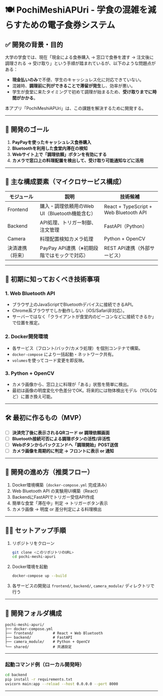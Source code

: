 # 🍽️ PochiMeshiAPUri - 学食の混雑を減らすための電子食券システム

## ✅ 開発の背景・目的

大学の学食では、現在「現金による食券購入 → 窓口で食券を渡す → 注文後に調理される → 受け取り」という手順が踏まれているが、以下のような問題点がある：

- **現金払いのみ**で不便、学生のキャッシュレス化に対応できていない。
- 混雑時、**調理前に列ができることで滞留が発生**し、効率が悪い。
- 学生が食堂に来たタイミングで初めて調理が始まるため、**受け取りまでに時間がかかる**。

本アプリ「PochiMeshiAPUri」は、この課題を解決するために開発する。

---

## 🎯 開発のゴール

1. **PayPayを使ったキャッシュレス食券購入**
2. **Bluetoothを利用した食堂内滞在の検知**
3. **Webサイト上で「調理依頼」ボタンを有効にする**
4. **カメラで窓口上の料理配置を検出して、受け取り可能通知などに活用**

---

## 🧩 主な構成要素（マイクロサービス構成）

| モジュール | 説明 | 技術候補 |
|------------|------|----------|
| Frontend   | 購入・調理依頼用のWeb UI（Bluetooth機能含む） | React + TypeScript + Web Bluetooth API |
| Backend    | API処理、トリガー制御、注文管理 | FastAPI（Python） |
| Camera     | 料理配置検知カメラ処理 | Python + OpenCV |
| 決済連携（将来） | PayPay API連携（※初期段階ではモックで対応） | REST API連携（外部サービス） |

---

## 📡 初期に知っておくべき技術事項

### 1. Web Bluetooth API
- ブラウザ上のJavaScriptでBluetoothデバイスに接続できるAPI。
- Chrome系ブラウザでしか動作しない（iOS/Safari非対応）。
- サーバーではなく「クライアントが食堂内のビーコンなどに接続できるか」で位置を推定。

### 2. Docker開発環境
- 各サービス（フロント/バック/カメラ処理）を個別コンテナで構築。
- `docker-compose` により一括起動・ネットワーク共有。
- `volumes`を使ってコード変更を即反映。

### 3. Python + OpenCV
- カメラ画像から、窓口上に料理が「ある」状態を簡単に検出。
- 最初は画像の明度変化や色差分でOK。将来的には物体検出モデル（YOLOなど）に置き換え可能。

---

## 🛠️ 最初に作るもの（MVP）

- [ ] **決済完了後に表示されるQRコード or 調理依頼画面**
- [ ] **Bluetooth接続可否による調理ボタンの活性/非活性**
- [ ] **Webボタンからバックエンドへ「調理開始」POST送信**
- [ ] **カメラ画像を周期的に判定 → フロントに表示 or 通知**

---

## 🧪 開発の進め方（推奨フロー）

1. Docker環境構築（`docker-compose.yml` 完成済み）
2. Web Bluetooth API の実験用UI構築（React）
3. BackendにFastAPIでトリガー受信API作成
4. 簡単な食堂「滞在中」判定 → トリガーボタン表示
5. カメラ画像 → 明度 or 差分判定による料理検出

---

## 🏃‍♂️ セットアップ手順

1. リポジトリをクローン
   ```sh
   git clone <このリポジトリのURL>
   cd pochi-meshi-apuri
   ```
2. Docker環境を起動
   ```sh
   docker-compose up --build
   ```
3. 各サービスの開発は `frontend/`, `backend/`, `camera_module/` ディレクトリで行う

---

## 📁 開発フォルダ構成

```
pochi-meshi-apuri/
├── docker-compose.yml
├── frontend/         # React + Web Bluetooth
├── backend/          # FastAPI
├── camera_module/    # Python + OpenCV
└── shared/           # 共通設定
```

---

### 起動コマンド例（ローカル開発時）

```sh
cd backend
pip install -r requirements.txt
uvicorn main:app --reload --host 0.0.0.0 --port 8000
```

---
